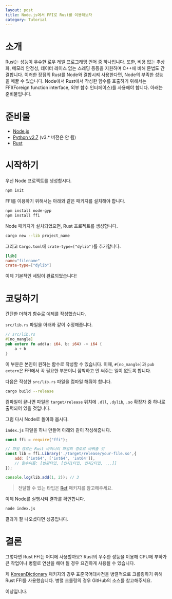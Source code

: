 ```yaml
---
layout: post
title: Node.js에서 FFI로 Rust를 이용해보자
category: Tutorial
---
```


# 소개

Rust는 성능이 우수한 로우 레벨 프로그래밍 언어 중 하나입니다. 또한, 비용 없는 추상화, 메모리 안정성, 데이터 레이스 없는 스레딩 등등을 지원하며 C++에 비해 문법도 간결합니다. 이러한 장점의 Rust를 Node와 결합시켜 사용한다면, Node의 부족한 성능을 메꿀 수 있습니다. Node에서 Rust에서 작성한 함수를 호출하기 위해서는 FFI(Foreign function interface, 외부 함수 인터페이스)를 사용해야 합니다. 아래는 준비물입니다.

# 준비물

- [Node.js](https://nodejs.org/ko/)
- [Python v2.7](https://www.python.org/download/releases/2.7/) (v3.* 버전은 안 됨)
- [Rust](https://www.rust-lang.org/ko-KR/)

# 시작하기

우선 Node 프로젝트를 생성합시다.

```bash
npm init
```

FFI를 이용하기 위해서는 아래와 같은 패키지를 설치해야 합니다.

```bash
npm install node-gyp
npm install ffi
```

Node 패키지가 설치되었으면, Rust 프로젝트를 생성합니다.

```bash
cargo new --lib project_name
```

그리고 `Cargo.toml`에 `crate-type=["dylib"]`를 추가합니다.

```toml
[lib]
name="filename"
crate-type=["dylib"]
```

이제 기본적인 세팅이 완료되었습니다!

# 코딩하기

간단한 더하기 함수로 예제를 작성했습니다.

`src/lib.rs` 파일을 아래와 같이 수정해줍니다.

```rust
// src/lib.rs
#[no_mangle]
pub extern fn add(a: i64, b: i64) -> i64 {
    a + b
}
```

이 부분은 본인이 원하는 함수로 작성할 수 있습니다. 이때, `#[no_mangle]`과 `pub extern`은 FFI에서 꼭 필요한 부분이니 깜박하고 안 써주는 일이 없도록 합니다.

다음은 작성한 `src/lib.rs` 파일을 컴파일 해줘야 합니다.

```bash
cargo build --release
```

컴파일이 끝나면 파일은 `target/release` 위치에 `.dll`, `.dylib`, `.so` 확장자 중 하나로 출력되어 있을 것입니다.

그럼 다시 Node로 돌아와 봅시다.

`index.js` 파일을 하나 만들어 아래와 같이 작성해줍니다.

```javascript
const ffi = require("ffi");

// 파일 경로는 Rust 바이너리 파일의 경로로 바꿔줄 것
const lib = ffi.Library('./target/release/your-file.so',{
    add: ['int64', ['int64', 'int64']],
    // 함수이름: [반환타입, [인자1타입, 인자2타입, ...]]
});

console.log(lib.add(1, 2)); // 3
```

> 전달할 수 있는 타입은 [Ref](https://github.com/TooTallNate/ref/wiki/Known-%22types%22) 패키지를 참고해주세요.

이제 Node를 실행시켜 결과를 확인합니다.

```bash
node index.js
```

결과가 잘 나오셨다면 성공입니다.

# 결론

그렇다면 Rust FFI는 어디에 사용할까요? Rust의 우수한 성능을 이용해 CPU에 부하가 큰 작업이나 병렬로 연산을 해야 될 경우 요긴하게 사용될 수 있습니다.

제 [KoreanDictionary](https://github.com/Astro36/KoreanDictionary) 패키지의 경우 표준국어대사전을 병렬적으로 크롤링하기 위해 Rust FFI를 사용했습니다. 병렬 크롤링의 경우 GitHub의 소스를 참고해주세요.

이상입니다.
